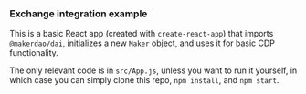 ### Exchange integration example

This is a basic React app (created with `create-react-app`) that imports `@makerdao/dai`, initializes a new `Maker` object, and uses it for basic CDP functionality.

The only relevant code is in `src/App.js`, unless you want to run it yourself, in which case you can simply clone this repo, `npm install`, and `npm start`.
